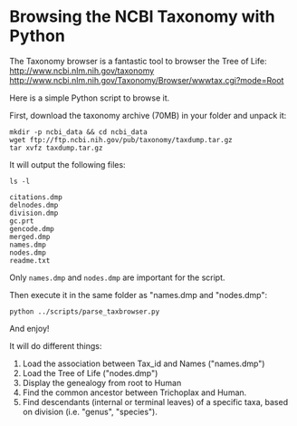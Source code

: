 # Browsing the NCBI Taxonomy with Python

The Taxonomy browser is a fantastic tool to browser the Tree of Life:
<http://www.ncbi.nlm.nih.gov/taxonomy>
<http://www.ncbi.nlm.nih.gov/Taxonomy/Browser/wwwtax.cgi?mode=Root>

Here is a simple Python script to browse it.

First, download the taxonomy archive  (70MB) in your folder and unpack it:

```shell
mkdir -p ncbi_data && cd ncbi_data
wget ftp://ftp.ncbi.nih.gov/pub/taxonomy/taxdump.tar.gz
tar xvfz taxdump.tar.gz
```

It will output the following files:

```shell
ls -l
```

```shell
citations.dmp
delnodes.dmp
division.dmp
gc.prt
gencode.dmp
merged.dmp
names.dmp
nodes.dmp
readme.txt
```

Only `names.dmp` and `nodes.dmp` are important for the script.


Then execute it in the same folder as "names.dmp and "nodes.dmp":

```shell
python ../scripts/parse_taxbrowser.py
```

And enjoy!

It will do different things:

1) Load the association between Tax_id and Names ("names.dmp")
2) Load the Tree of Life ("nodes.dmp")
3) Display the genealogy from root to Human
4) Find the common ancestor between Trichoplax and Human.
5) Find descendants (internal or terminal leaves) of a specific taxa, based on division (i.e. "genus", "species").
